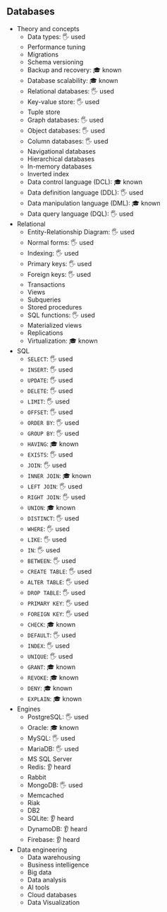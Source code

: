 ## Databases

- Theory and concepts
  - Data types: 🖐️ used
  - Performance tuning
  - Migrations
  - Schema versioning
  - Backup and recovery: 🎓 known
  - Database scalability: 🎓 known
  - Relational databases: 🖐️ used
  - Key-value store: 🖐️ used
  - Tuple store
  - Graph databases: 🖐️ used
  - Object databases: 🖐️ used
  - Column databases: 🖐️ used
  - Navigational databases
  - Hierarchical databases
  - In-memory databases
  - Inverted index
  - Data control language (DCL): 🎓 known
  - Data definition language (DDL): 🖐️ used
  - Data manipulation language (DML): 🎓 known
  - Data query language (DQL): 🖐️ used
- Relational
  - Entity-Relationship Diagram: 🖐️ used
  - Normal forms: 🖐️ used
  - Indexing: 🖐️ used
  - Primary keys: 🖐️ used
  - Foreign keys: 🖐️ used
  - Transactions
  - Views
  - Subqueries
  - Stored procedures
  - SQL functions: 🖐️ used
  - Materialized views
  - Replications
  - Virtualization: 🎓 known
- SQL
  - `SELECT`: 🖐️ used
  - `INSERT`: 🖐️ used
  - `UPDATE`: 🖐️ used
  - `DELETE`: 🖐️ used
  - `LIMIT`: 🖐️ used
  - `OFFSET`: 🖐️ used
  - `ORDER BY`: 🖐️ used
  - `GROUP BY`: 🖐️ used
  - `HAVING`: 🎓 known
  - `EXISTS`: 🖐️ used
  - `JOIN`: 🖐️ used
  - `INNER JOIN`: 🎓 known
  - `LEFT JOIN`: 🖐️ used
  - `RIGHT JOIN`: 🖐️ used
  - `UNION`: 🎓 known
  - `DISTINCT`: 🖐️ used
  - `WHERE`: 🖐️ used
  - `LIKE`: 🖐️ used
  - `IN`: 🖐️ used
  - `BETWEEN`: 🖐️ used
  - `CREATE TABLE`: 🖐️ used
  - `ALTER TABLE`: 🖐️ used
  - `DROP TABLE`: 🖐️ used
  - `PRIMARY KEY`: 🖐️ used
  - `FOREIGN KEY`: 🖐️ used
  - `CHECK`: 🎓 known
  - `DEFAULT`: 🖐️ used
  - `INDEX`: 🖐️ used
  - `UNIQUE`: 🖐️ used
  - `GRANT`: 🎓 known
  - `REVOKE`: 🎓 known
  - `DENY`: 🎓 known
  - `EXPLAIN`: 🎓 known
- Engines
  - PostgreSQL: 🖐️ used
  - Oracle: 🎓 known
  - MySQL: 🖐️ used
  - MariaDB: 🖐️ used
  - MS SQL Server
  - Redis: 👂 heard
  - Rabbit
  - MongoDB: 🖐️ used
  - Memcached
  - Riak
  - DB2
  - SQLite: 👂 heard
  - DynamoDB: 👂 heard
  - Firebase: 👂 heard
- Data engineering
  - Data warehousing
  - Business intelligence
  - Big data
  - Data analysis
  - AI tools
  - Cloud databases
  - Data Visualization

